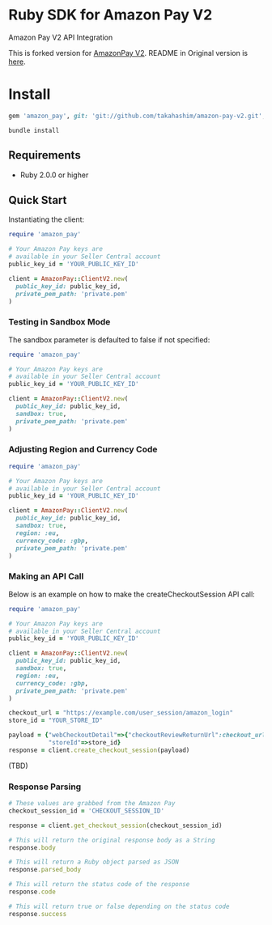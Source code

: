 # Ruby SDK for Amazon Pay V2

Amazon Pay V2 API Integration

This is forked version for [AmazonPay V2](http://amazonpaycheckoutintegrationguide.s3.amazonaws.com/amazon-pay-checkout/introduction.html).
README in Original version is [here](./README.md).

# Install

```ruby
gem 'amazon_pay', git: 'git://github.com/takahashim/amazon-pay-v2.git', branch: 'v2'
```
```
bundle install
```

## Requirements

* Ruby 2.0.0 or higher

## Quick Start

Instantiating the client:

```ruby
require 'amazon_pay'

# Your Amazon Pay keys are
# available in your Seller Central account
public_key_id = 'YOUR_PUBLIC_KEY_ID'

client = AmazonPay::ClientV2.new(
  public_key_id: public_key_id,
  private_pem_path: 'private.pem'
)
```

### Testing in Sandbox Mode

The sandbox parameter is defaulted to false if not specified:

```ruby
require 'amazon_pay'

# Your Amazon Pay keys are
# available in your Seller Central account
public_key_id = 'YOUR_PUBLIC_KEY_ID'

client = AmazonPay::ClientV2.new(
  public_key_id: public_key_id,
  sandbox: true,
  private_pem_path: 'private.pem'
)
```


### Adjusting Region and Currency Code

```ruby
require 'amazon_pay'

# Your Amazon Pay keys are
# available in your Seller Central account
public_key_id = 'YOUR_PUBLIC_KEY_ID'

client = AmazonPay::ClientV2.new(
  public_key_id: public_key_id,
  sandbox: true,
  region: :eu,
  currency_code: :gbp,
  private_pem_path: 'private.pem'
)
```

### Making an API Call

Below is an example on how to make the createCheckoutSession API call:

```ruby
require 'amazon_pay'

# Your Amazon Pay keys are
# available in your Seller Central account
public_key_id = 'YOUR_PUBLIC_KEY_ID'

client = AmazonPay::ClientV2.new(
  public_key_id: public_key_id,
  sandbox: true,
  region: :eu,
  currency_code: :gbp,
  private_pem_path: 'private.pem'
)

checkout_url = "https://example.com/user_session/amazon_login"
store_id = "YOUR_STORE_ID"

payload = {"webCheckoutDetail"=>{"checkoutReviewReturnUrl":checkout_url},
           "storeId"=>store_id}
response = client.create_checkout_session(payload)
```

(TBD)


### Response Parsing

```ruby
# These values are grabbed from the Amazon Pay
checkout_session_id = 'CHECKOUT_SESSION_ID'

response = client.get_checkout_session(checkout_session_id)

# This will return the original response body as a String
response.body

# This will return a Ruby object parsed as JSON
response.parsed_body

# This will return the status code of the response
response.code

# This will return true or false depending on the status code
response.success
```

